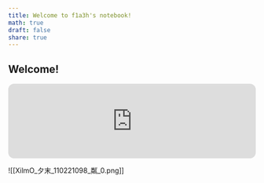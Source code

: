 ```yaml
---
title: Welcome to f1a3h's notebook!
math: true
draft: false
share: true
---
```

## Welcome!

<iframe style="border-radius:12px" src="https://open.spotify.com/embed/track/5kXfBGTWIZQV9mYEeapQF8?utm_source=generator" width="100%" height="152" frameBorder="0" allowfullscreen="" allow="autoplay; clipboard-write; encrypted-media; fullscreen; picture-in-picture" loading="lazy"></iframe>

![[XilmO_夕末_110221098_粼_0.png]]

